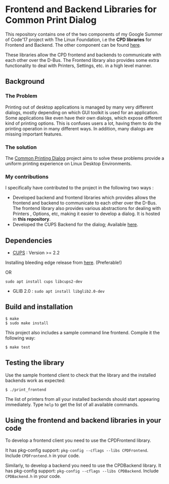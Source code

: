 # Frontend and Backend Libraries for Common Print Dialog

This repository contains one of the two components of my Google Summer of Code'17 project with The Linux Foundation, i.e the **CPD libraries** for Frontend and Backend. The other component can be found [here](https://github.com/NilanjanaLodh/OpenPrinting_CUPS_Backend).

These libraries allow the CPD frontend and backends to communicate with each other over the D-Bus. 
The Frontend library also provides some extra functionality to deal with Printers, Settings, etc. in a high level manner.

## Background 

### The Problem

Printing out of desktop applications is managed by many very different dialogs, mostly depending on which GUI toolkit is used for an application. Some applications like even have their own dialogs, which expose different kind of printing options. This is confuses users a lot, having them to do the printing operation in many different ways. In addition, many dialogs are missing important features.

### The solution

The [Common Printing Dialog](https://wiki.ubuntu.com/CommonPrintingDialog) project aims to solve these problems provide a uniform printing experience on Linux Desktop Environments.

### My contributions

I specifically have contributed to the project in the following two ways :

 - Developed backend and frontend libraries which provides allows the frontend and backend to communicate to each other over the D-Bus. The frontend library also provides various abstractions for dealing with Printers , Options, etc, making it easier to develop a dialog. It is hosted in **this repository**.
 - Developed the CUPS Backend for the dialog; Available [here](https://github.com/NilanjanaLodh/OpenPrinting_CUPS_Backend).


## Dependencies

 - [CUPS](https://github.com/apple/cups/releases) : Version >= 2.2 
 
 Installing bleeding edge release from [here](https://github.com/apple/cups/releases). (Preferable!)
 
 OR

`sudo apt install cups libcups2-dev`

 - GLIB 2.0 :
`sudo apt install libglib2.0-dev`

 
## Build and installation


    $ make
    $ sudo make install

This project also includes a sample command line frontend. Compile it the following way:

    $ make test


## Testing the library

Use the sample frontend client to check that the library and the installed backends work as expected:

    $ ./print_frontend

The list of printers from all your installed backends should start appearing immediately. Type `help` to get the list of all available commands.

## Using the frontend and backend libraries in your code

To develop a frontend client you need to use the CPDFrontend library.

It has pkg-config support: `pkg-config --cflags --libs CPDFrontend`.
Include `CPDFrontend.h` in your code.

Similarly, to develop a backend you need to use the CPDBackend library.
It has pkg-config support: `pkg-config --cflags --libs CPDBackend`.
Include `CPDBackend.h` in your code.




